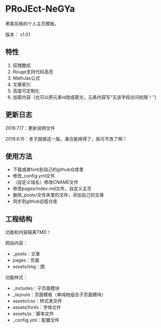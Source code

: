 # PRoJEct-NeGYa

黑客风格的个人主页模板。

版本： v1.01

## 特性

1. 狂拽酷炫
2. Rouge支持代码高亮
3. MathJax公式
4. 文章索引
5. 高度可定制化
6. 加密内容（也可以把元素id改成密文，元素内容写“无该字段访问权限！”）

## 更新日志

2019.7.17：更新说明文件

2019.6.15：老子就做这一版，凑合能用得了，我可不改了啊！

## 使用方法

* 下载或者fork到自己的github仓库里
* 修改_config.yml文件
* （自定义域名）修改CNAME文件
* 修改pages/index.md文件，自定义主页
* 删除_posts/文件夹里的文件，添加自己的文章
* 同步到github远程仓库

## 工程结构

功能和内容隔离TMD！

网站内容：
* _posts：文章
* pages：页面
* assets/img：图

功能样式：
* _includes：子页面模块
* _layouts：页面模板（单纯地组合子页面模块）
* assets/css：样式表文件
* assets/fonts：字体文件
* assets/js：脚本文件
* _config.yml：配置文件